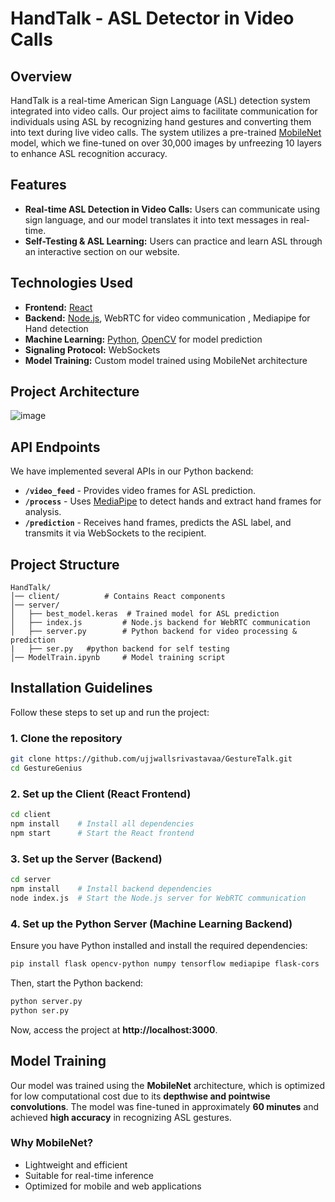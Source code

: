 # HandTalk - ASL Detector in Video Calls


## Overview
HandTalk is a real-time American Sign Language (ASL) detection system integrated into video calls. Our project aims to facilitate communication for individuals using ASL by recognizing hand gestures and converting them into text during live video calls. The system utilizes a pre-trained [MobileNet](https://www.researchgate.net/publication/339806434_Efficient_mobilenet_architecture_as_image_recognition_on_mobile_and_embedded_devices) model, which we fine-tuned on over 30,000 images by unfreezing 10 layers to enhance ASL recognition accuracy.

## Features
- **Real-time ASL Detection in Video Calls:** Users can communicate using sign language, and our model translates it into text messages in real-time.
- **Self-Testing & ASL Learning:** Users can practice and learn ASL through an interactive section on our website.

## Technologies Used
- **Frontend:** [React](w)
- **Backend:** [Node.js](w), WebRTC for video communication , Mediapipe for Hand detection
- **Machine Learning:** [Python](w), [OpenCV](w) for model prediction
- **Signaling Protocol:** WebSockets
- **Model Training:** Custom model trained using MobileNet architecture
  
## Project Architecture
![image](https://github.com/user-attachments/assets/cc1d2090-12d7-41e6-825f-89f4e87c90d4)


## API Endpoints
We have implemented several APIs in our Python backend:

- **`/video_feed`** - Provides video frames for ASL prediction.
- **`/process`** - Uses [MediaPipe](w) to detect hands and extract hand frames for analysis.
- **`/prediction`** - Receives hand frames, predicts the ASL label, and transmits it via WebSockets to the recipient.

## Project Structure
```
HandTalk/
│── client/          # Contains React components
│── server/
│   ├── best_model.keras  # Trained model for ASL prediction
│   ├── index.js         # Node.js backend for WebRTC communication
│   ├── server.py        # Python backend for video processing & prediction
|   ├── ser.py   #python backend for self testing 
│── ModelTrain.ipynb     # Model training script
```

## Installation Guidelines
Follow these steps to set up and run the project:

### 1. Clone the repository
```bash
git clone https://github.com/ujjwallsrivastavaa/GestureTalk.git
cd GestureGenius
```

### 2. Set up the Client (React Frontend)
```bash
cd client
npm install    # Install all dependencies
npm start      # Start the React frontend
```

### 3. Set up the Server (Backend)
```bash
cd server
npm install    # Install backend dependencies
node index.js  # Start the Node.js server for WebRTC communication
```

### 4. Set up the Python Server (Machine Learning Backend)
Ensure you have Python installed and install the required dependencies:
```bash
pip install flask opencv-python numpy tensorflow mediapipe flask-cors
```
Then, start the Python backend:
```bash
python server.py
python ser.py
```

Now, access the project at **http://localhost:3000**.

## Model Training
Our model was trained using the **MobileNet** architecture, which is optimized for low computational cost due to its **depthwise and pointwise convolutions**. The model was fine-tuned in approximately **60 minutes** and achieved **high accuracy** in recognizing ASL gestures.

### Why MobileNet?
- Lightweight and efficient
- Suitable for real-time inference
- Optimized for mobile and web applications
